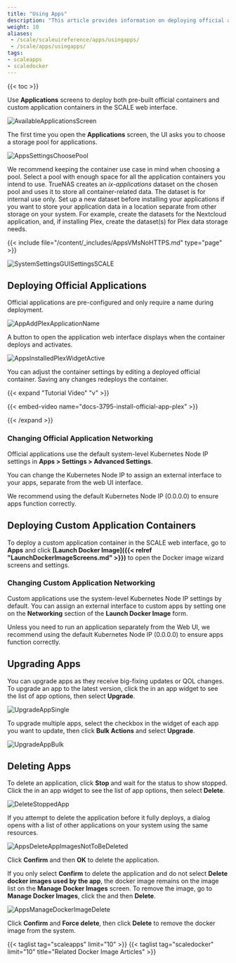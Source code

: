 ```yaml
---
title: "Using Apps"
description: "This article provides information on deploying official apps in TrueNAS SCALE."
weight: 10
aliases:
 - /scale/scaleuireference/apps/usingapps/
 - /scale/apps/usingapps/
tags:
- scaleapps
- scaledocker
---
```


{{< toc >}}

Use **Applications** screens to deploy both pre-built official containers and custom application containers in the SCALE web interface.

![AvailableApplicationsScreen](/images/SCALE/22.02/AvailableApplicationsScreen.png "Apps Catalog")

The first time you open the **Applications** screen, the UI asks you to choose a storage pool for applications.

![AppsSettingsChoosePool](/images/SCALE/22.02/AppsSettingsChoosePool.png "Choosing a Pool for Apps")

We recommend keeping the container use case in mind when choosing a pool. 
Select a pool with enough space for all the application containers you intend to use.
TrueNAS creates an *ix-applications* dataset on the chosen pool and uses it to store all container-related data. The dataset is for internal use only. 
Set up a new dataset before installing your applications if you want to store your application data in a location separate from other storage on your system. 
For example, create the datasets for the Nextcloud application, and, if installing Plex, create the dataset(s) for Plex data storage needs.

{{< include file="/content/_includes/AppsVMsNoHTTPS.md" type="page" >}}

![SystemSettingsGUISettingsSCALE](/images/SCALE/22.12/SystemSettingsGUISettingsSCALE.png "General System Settings")

## Deploying Official Applications

Official applications are pre-configured and only require a name during deployment.

![AppAddPlexApplicationName](/images/SCALE/22.12/AppAddPlexApplicationName.png "Plex App Wizard Application Name")

A button to open the application web interface displays when the container deploys and activates.

![AppsInstalledPlexWidgetActive](/images/SCALE/22.12/AppsInstalledPlexWidgetActive.png "Plex App: Active")

You can adjust the container settings by editing a deployed official container.
Saving any changes redeploys the container.

{{< expand "Tutorial Video" "v" >}}

{{< embed-video name="docs-3795-install-official-app-plex" >}}

{{< /expand >}}

### Changing Official Application Networking

Official applications use the default system-level Kubernetes Node IP settings in **Apps > Settings > Advanced Settings**. 

You can change the Kubernetes Node IP to assign an external interface to your apps, separate from the web UI interface.

We recommend using the default Kubernetes Node IP (0.0.0.0) to ensure apps function correctly.

## Deploying Custom Application Containers

To deploy a custom application container in the SCALE web interface, go to **Apps** and click **[Launch Docker Image]({{< relref "LaunchDockerImageScreens.md" >}})** to open the Docker image wizard screens and settings.

### Changing Custom Application Networking

Custom applications use the system-level Kubernetes Node IP settings by default. You can assign an external interface to custom apps by setting one on the **Networking** section of the **Launch Docker Image** form. 

Unless you need to run an application separately from the Web UI, we recommend using the default Kubernetes Node IP (0.0.0.0) to ensure apps function correctly.

## Upgrading Apps

You can upgrade apps as they receive big-fixing updates or QOL changes. To upgrade an app to the latest version, click the <span class="iconify" data-icon="bi:dots-three-outline-vertical-fill"></span> in an app widget to see the list of app options, then select **<span class="iconify" data-icon="eva:diagonal-arrow-right-up-outline"></span> Upgrade**.

![UpgradeAppSingle](/images/SCALE/22.12/UpgradeAppSingle.png "Upgrade Single App")

To upgrade multiple apps, select the checkbox in the widget of each app you want to update, then click **Bulk Actions** and select **<span class="iconify" data-icon="ic:outline-update"></span> Upgrade**.

![UpgradeAppBulk](/images/SCALE/22.12/UpgradeAppBulk.png "Upgrade Bulk Apps")

## Deleting Apps

To delete an application, click **Stop** and wait for the status to show stopped. 
Click the <span class="iconify" data-icon="bi:dots-three-outline-vertical-fill"></span> in an app widget to see the list of app options, then select **Delete**. 

![DeleteStoppedApp](/images/SCALE/22.12/DeleteStoppedApp.png "Delete App in Stopped State")

If you attempt to delete the application before it fully deploys, a dialog opens with a list of other applications on your system using the same resources. 

![AppsDeleteAppImagesNotToBeDeleted](/images/SCALE/22.12/AppsDeleteAppImagesNotToBeDeleted.png "Delete App in Deploying State")

Click **Confirm** and then **OK** to delete the application.

If you only select **Confirm** to delete the application and do not select **Delete docker images used by the app**, the docker image remains on the image list on the **Manage Docker Images** screen. 
To remove the image, go to **Manage Docker Images**, click the <span class="iconify" data-icon="bi:dots-three-outline-vertical-fill"></span> and then **Delete**. 

![AppsManageDockerImageDelete](/images/SCALE/22.12/AppsManageDockerImageDelete.png "Delete Docker Image")

Click **Confirm** and **Force delete**, then click **Delete** to remove the docker image from the system.


{{< taglist tag="scaleapps" limit="10" >}}
{{< taglist tag="scaledocker" limit="10" title="Related Docker Image Articles" >}}
